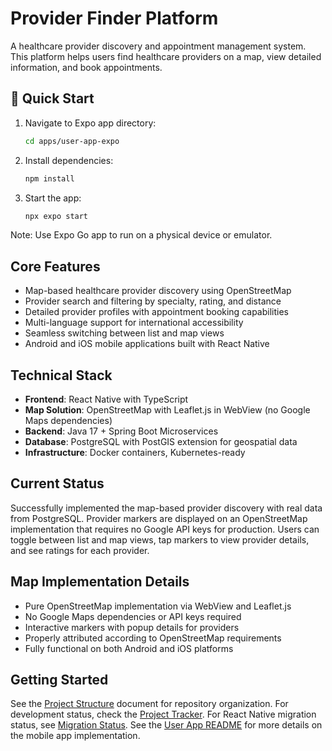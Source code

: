 # Provider Finder Platform 
A healthcare provider discovery and appointment management system. This platform helps users find healthcare providers on a map, view detailed information, and book appointments.

## 🚀 Quick Start
1. Navigate to Expo app directory:
   ```bash
   cd apps/user-app-expo
   ```
2. Install dependencies:
   ```bash
   npm install
   ```
3. Start the app:
   ```bash
   npx expo start
   ```
Note: Use Expo Go app to run on a physical device or emulator.

## Core Features
- Map-based healthcare provider discovery using OpenStreetMap
- Provider search and filtering by specialty, rating, and distance
- Detailed provider profiles with appointment booking capabilities
- Multi-language support for international accessibility
- Seamless switching between list and map views
- Android and iOS mobile applications built with React Native

## Technical Stack
- **Frontend**: React Native with TypeScript
- **Map Solution**: OpenStreetMap with Leaflet.js in WebView (no Google Maps dependencies)
- **Backend**: Java 17 + Spring Boot Microservices
- **Database**: PostgreSQL with PostGIS extension for geospatial data
- **Infrastructure**: Docker containers, Kubernetes-ready

## Current Status
Successfully implemented the map-based provider discovery with real data from PostgreSQL. Provider markers are displayed on an OpenStreetMap implementation that requires no Google API keys for production. Users can toggle between list and map views, tap markers to view provider details, and see ratings for each provider.

## Map Implementation Details
- Pure OpenStreetMap implementation via WebView and Leaflet.js
- No Google Maps dependencies or API keys required
- Interactive markers with popup details for providers
- Properly attributed according to OpenStreetMap requirements
- Fully functional on both Android and iOS platforms

## Getting Started
See the [Project Structure](PROJECT_STRUCTURE.md) document for repository organization.
For development status, check the [Project Tracker](project-tracker.md).
For React Native migration status, see [Migration Status](REACT_NATIVE_MIGRATION_STATUS.md).
See the [User App README](apps/user-app-expo/README.md) for more details on the mobile app implementation.
